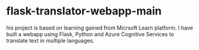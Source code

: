 # flask-translator-webapp-main
his project is based on learning gained from Micrsoft Learn platform. I have built a webapp using Flask, Python and Azure Cognitive Services to translate text in multiple languages.
